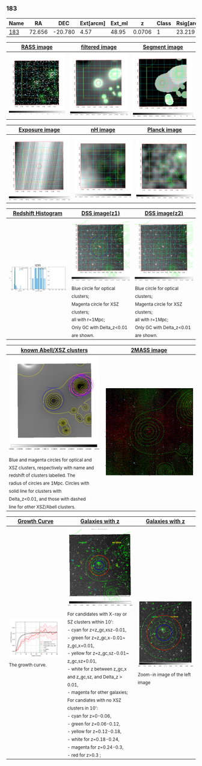 <div STYLE="page-break-after: always;"></div>

### 183

|Name          |RA          |DEC      | Ext[arcm] | Ext_ml | z    | Class| Rsig[arcmin] | CRsig[c/s] | CR500[c/s] | R500[Mpc] |L500[erg/s]|F500[erg/s/cm^2]| M500[Msun]|Tx[keV]|beta|GC(XSZ,Delta_z<0.01)| GC(OPT,Delta_z<0.01)|GC|alias|
|--------------|------------|------------|---|---|-----------|--------|------|------|----|----|----|----|----|----|----|----|----|----|---|
|[183](script/183.md)     | 72.656       | -20.780       | 4.57    | 48.95   | 0.0706 | 1   | 23.219 |0.158 |0.144 |0.733 |3.066e+43 |2.526e-12 |1.199e+14 |2.448 |0.644 |-, |Wen, |-, |t233|

|[RASS image](../image/183/183_img.pdf)|[filtered image](../image/183/183_fil.pdf)|[Segment image](../image/183/183_seg.pdf)|
|-------------------|--------------------|-------------------|
| <img src="../image/183/183_img.png" width="300">  | <img src="../image/183/183_fil.png" width="300">   | <img src="../image/183/183_seg.png" width="300">  |

|[Exposure image](../image/183/183_mex.pdf)| [nH image](../image/183/183_nh.pdf)| [Planck image](../image/183/183_p.pdf)|
|-------------------|--------------------|-------------------|
|<img src="../image/183/183_mex.png" width="300">   | <img src="../image/183/183_nh.png" width="300">    | <img src="../image/183/183_p.png" width="300"> |

|[Redshift Histogram](../image/183/183_zg.pdf) | [DSS image(z1)](../image/183/183_dss_z1.pdf)      |  [DSS image(z2)](../image/183/183_dss_z2.pdf)    |
|-------------------|--------------------|-------------------|
|<img src="../image/183/183_zg.png" width="300"> |<img src="../image/183/183_dss_z1.png" width="300"> <sub><br>Blue circle for optical clusters; <br>Magenta circle for XSZ clusters; <br>all with r=1Mpc; <br>Only GC with Delta_z<0.01 are shown. </sub>| <img src="../image/183/183_dss_z2.png" width="300"><sub><br>Blue circle for optical clusters; <br>Magenta circle for XSZ clusters; <br>all with r=1Mpc; <br>Only GC with Delta_z<0.01 are shown. </sub> |

|[known Abell/XSZ clusters](../image/183/183_m.pdf) | [2MASS image](../image/183/183_2mass.pdf)      |
|-------------------|-------------------|
|<img src=../image/183/183_m.png width="300"> <sub><br>Blue and magenta circles for optical and <br>XSZ clusters, respectively with name and <br>redshift of clusters labelled. The <br>radius of circles are 1Mpc. Circles with <br>solid line for clusters with <br>Delta_z<0.01, and those with dashed <br>line for other XSZ/Abell clusters.        </sub>|<img src="../image/183/183_2mass.png" width="300">  |

|[Growth Curve](../image/183/183_gca_all.png) |[Galaxies with z](../image/183/183_opt_ned.pdf) |[Galaxies with z](../image/183/183_opt_ned_zoom.pdf) |
|-------------------|-------------------|-------------------|
| <img src="../image/183/183_gca_all.png" width="300"> <sub><br>The growth curve.</sub>| <img src=../image/183/183_opt_ned.png width="300"> <br><sub> For candidates with X-ray or SZ clusters within 10': <br> - cyan for z<z_gc,xsz-0.01, <br> - green for z=z_gc,x-0.01~ z_gc,x+0.01, <br> - yellow for z=z_gc,sz-0.01~ z_gc,sz+0.01, <br> - white for z between z_gc,x and z_gc,sz, and Delta_z > 0.01, <br> - magenta for other galaxies; <br>For candiates with no XSZ clusters in 10': <br> - cyan for z=0-0.06, <br> - green for z=0.06-0.12, <br> - yellow for z=0.12-0.18, <br> - white for z=0.18-0.24, <br> - magenta for z=0.24-0.3, <br> - red for z>0.3 ;  </sub>|<img src=../image/183/183_opt_ned_zoom.png width="300">  <br><sub> Zoom-in image of the left image</sub>|




